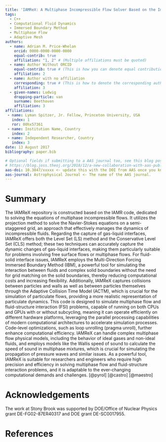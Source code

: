 ```yaml
---
title: 'IAMReX: A Multiphase Incompressible Flow Solver Based on the Immersed Boundary Method'
tags:
  - C++
  - Computational Fluid Dynamics
  - Immersed Boundary Method
  - Multiphase Flow
  - Adaptive Mesh
authors:
  - name: Adrian M. Price-Whelan
    orcid: 0000-0000-0000-0000
    equal-contrib: true
    affiliation: "1, 2" # (Multiple affiliations must be quoted)
  - name: Author Without ORCID
    equal-contrib: true # (This is how you can denote equal contributions between multiple authors)
    affiliation: 2
  - name: Author with no affiliation
    corresponding: true # (This is how to denote the corresponding author)
    affiliation: 3
  - given-names: Ludwig
    dropping-particle: van
    surname: Beethoven
    affiliation: 3
affiliations:
 - name: Lyman Spitzer, Jr. Fellow, Princeton University, USA
   index: 1
   ror: 00hx57361
 - name: Institution Name, Country
   index: 2
 - name: Independent Researcher, Country
   index: 3
date: 13 August 2017
bibliography: paper.bib

# Optional fields if submitting to a AAS journal too, see this blog post:
# https://blog.joss.theoj.org/2018/12/a-new-collaboration-with-aas-publishing
aas-doi: 10.3847/xxxxx <- update this with the DOI from AAS once you know it.
aas-journal: Astrophysical Journal <- The name of the AAS journal.
---
```


# Summary

The IAMReX repository is constructed based on the IAMR code, dedicated to solving the equations of multiphase incompressible flows. It utilizes the projection method to solve the Navier-Stokes equations on a semi-staggered grid, an approach that effectively manages the dynamics of incompressible fluids. Regarding the capture of gas-liquid interfaces, IAMReX offers both the Level Set (LS) method and the Conservative Level Set (CLS) method; these two techniques can accurately capture the dynamic changes of gas-liquid interfaces, making them particularly suitable for problems involving free surface flows or multiphase flows. For fluid-solid interface issues, IAMReX employs the Multi-Direction Forcing Immersed Boundary Method (IBM), a powerful tool for simulating the interaction between fluids and complex solid boundaries without the need for grid matching on the solid boundaries, thereby reducing computational costs and increasing flexibility. Additionally, IAMReX captures collisions between particles and walls as well as between particles themselves through the Adaptive Collision Time Model (ACTM), which is crucial for the simulation of particulate flows, providing a more realistic representation of particulate dynamics. This code is designed to simulate multiphase flow and fluid-structure interaction (FSI) problems, capable of running on both CPUs and GPUs with or without subcycling, meaning it can operate efficiently on different hardware platforms, leveraging the parallel processing capabilities of modern computational architectures to accelerate simulation processes. Code-level optimizations, such as loop unrolling (pragma unroll), further enhance computational efficiency. IAMReX can handle complex multiphase flow physical models, including the behavior of ideal gases and non-ideal fluids, and employs models like the Wallis speed of sound to calculate the speed of sound in multiphase mixtures, which is crucial for simulating the propagation of pressure waves and similar issues. As a powerful tool, IAMReX is suitable for researchers and engineers who require high precision and efficiency in solving multiphase flow and fluid-structure interaction problems, and it is adaptable to the ever-changing computational demands and challenges.
[@pyroI] [@castro] [@maestro]
# Acknowledgements

The work at Stony Brook was supported by DOE/Office of Nuclear Physics
grant DE-FG02-87ER40317 and DOE grant DE-SC0017955.

# References
